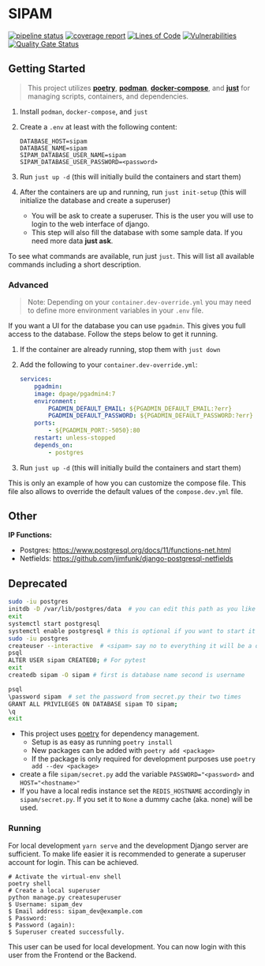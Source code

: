# SIPAM

[![pipeline status](https://git.selfnet.de/marcelf/sipam/badges/master/pipeline.svg)](https://git.selfnet.de/marcelf/sipam/commits/master)
[![coverage report](https://git.selfnet.de/marcelf/sipam/badges/master/coverage.svg)](https://git.selfnet.de/marcelf/sipam/commits/master)
[![Lines of Code](https://sonarcloud.io/api/project_badges/measure?project=Selfnet_sipam&metric=ncloc)](https://sonarcloud.io/dashboard?id=Selfnet_sipam)
[![Vulnerabilities](https://sonarcloud.io/api/project_badges/measure?project=Selfnet_sipam&metric=vulnerabilities)](https://sonarcloud.io/dashboard?id=Selfnet_sipam)
[![Quality Gate Status](https://sonarcloud.io/api/project_badges/measure?project=Selfnet_sipam&metric=alert_status)](https://sonarcloud.io/dashboard?id=Selfnet_sipam)

## Getting Started

> This project utilizes **[poetry](https://python-poetry.org/)**, **[podman](https://podman.io/)**, **[docker-compose](https://github.com/docker/compose)**, and **[just](https://github.com/casey/just)** for managing scripts, containers, and dependencies.

1. Install `podman`, `docker-compose`, and `just`
2. Create a `.env` at least with the following content:

    ```.env
    DATABASE_HOST=sipam
    DATABASE_NAME=sipam
    SIPAM_DATABASE_USER_NAME=sipam
    SIPAM_DATABASE_USER_PASSWORD=<password>
    ```

3. Run `just up -d` (this will initially build the containers and start them)
4. After the containers are up and running, run `just init-setup` (this will initialize the database and create a superuser)
    - You will be ask to create a superuser. This is the user you will use to login to the web interface of django.
    - This step will also fill the database with some sample data. If you need more data **just ask**.

To see what commands are available, run just `just`. This will list all available commands including a short description.

### Advanced

> Note: Depending on your `container.dev-override.yml` you may need to define more environment variables in your `.env` file.

If you want a UI for the database you can use `pgadmin`. This gives you full access to the database. Follow the steps below to get it running.

1. If the container are already running, stop them with `just down`
2. Add the following to your `container.dev-override.yml`:

    ```yaml
    services:
        pgadmin:
        image: dpage/pgadmin4:7
        environment:
            PGADMIN_DEFAULT_EMAIL: ${PGADMIN_DEFAULT_EMAIL:?err}
            PGADMIN_DEFAULT_PASSWORD: ${PGADMIN_DEFAULT_PASSWORD:?err}
        ports:
            - ${PGADMIN_PORT:-5050}:80
        restart: unless-stopped
        depends_on:
            - postgres
    ```

3. Run `just up -d` (this will initially build the containers and start them)

This is only an example of how you can customize the compose file. This file also allows to override the default values of the `compose.dev.yml` file.

## Other

**IP Functions:**

- Postgres: <https://www.postgresql.org/docs/11/functions-net.html>
- Netfields: <https://github.com/jimfunk/django-postgresql-netfields>

## Deprecated

```bash
sudo -iu postgres
initdb -D /var/lib/postgres/data  # you can edit this path as you like (only arch)
exit
systemctl start postgresql
systemctl enable postgresql # this is optional if you want to start it on boot.
sudo -iu postgres
createuser --interactive  # <sipam> say no to everything it will be a dump database user.
psql
ALTER USER sipam CREATEDB; # For pytest
exit
createdb sipam -O sipam # first is database name second is username

psql
\password sipam  # set the password from secret.py their two times
GRANT ALL PRIVILEGES ON DATABASE sipam TO sipam;
\q
exit
```

- This project uses [poetry](https://python-poetry.org/) for dependency management.
  - Setup is as easy as running `poetry install`
  - New packages can be added with `poetry add <package>`
  - If the package is only required for development purposes use `poetry add --dev <package>`
- create a file `sipam/secret.py` add the variable `PASSWORD="<password>` and `HOST="<hostname>"`
- If you have a local redis instance set the `REDIS_HOSTNAME` accordingly in `sipam/secret.py`. If you set it to `None` a dummy cache (aka. none) will be used.

### Running

For local development `yarn serve` and the development Django server are sufficient.
To make life easier it is recommended to generate a superuser account for login.
This can be achieved.

```shell
# Activate the virtual-env shell
poetry shell
# Create a local superuser
python manage.py createsuperuser
$ Username: sipam_dev
$ Email address: sipam_dev@example.com
$ Password:
$ Password (again):
$ Superuser created successfully.
```

This user can be used for local development.
You can now login with this user from the Frontend or the Backend.
